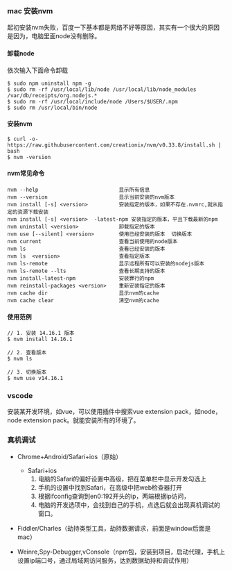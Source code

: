 ### mac 安装nvm
起初安装nvm失败，百度一下基本都是网络不好等原因，其实有一个很大的原因是因为，电脑里面node没有删除。
#### 卸载node
依次输入下面命令卸载
```
$ sudo npm uninstall npm -g
$ sudo rm -rf /usr/local/lib/node /usr/local/lib/node_modules /var/db/receipts/org.nodejs.*
$ sudo rm -rf /usr/local/include/node /Users/$USER/.npm
$ sudo rm /usr/local/bin/node

```
#### 安装nvm
```
$ curl -o- https://raw.githubusercontent.com/creationix/nvm/v0.33.8/install.sh | bash
$ nvm -version
```

#### nvm常见命令
```
nvm --help                          显示所有信息
nvm --version                       显示当前安装的nvm版本
nvm install [-s] <version>          安装指定的版本，如果不存在.nvmrc,就从指定的资源下载安装
nvm install [-s] <version>  -latest-npm 安装指定的版本，平且下载最新的npm
nvm uninstall <version>             卸载指定的版本
nvm use [--silent] <version>        使用已经安装的版本  切换版本
nvm current                         查看当前使用的node版本
nvm ls                              查看已经安装的版本
nvm ls  <version>                   查看指定版本
nvm ls-remote                       显示远程所有可以安装的nodejs版本
nvm ls-remote --lts                 查看长期支持的版本
nvm install-latest-npm              安装罪行的npm
nvm reinstall-packages <version>    重新安装指定的版本
nvm cache dir                       显示nvm的cache
nvm cache clear                     清空nvm的cache
```
#### 使用范例
```
// 1. 安装 14.16.1 版本
$ nvm install 14.16.1
 
// 2. 查看版本
$ nvm ls
 
// 3. 切换版本
$ nvm use v14.16.1
```
### vscode 
安装某开发环境，如vue，可以使用插件中搜索vue extension pack，如node，node extension pack。就能安装所有的环境了。

### 真机调试
- Chrome+Android/Safari+ios（原始）
    - Safari+ios
        1. 电脑的Safari的偏好设置中高级，把在菜单栏中显示开发勾选上
        2. 手机的设置中找到Safari，在高级中把web检查器打开
        3. 根据ifconfig查询到en0:192开头的ip，两端根据ip访问，
        4. 电脑的开发选项中，会找到自己的手机，点选后就会出现真机调试的窗口。
        
- Fiddler/Charles（劫持类型工具，劫持数据请求，前面是window后面是mac）
- Weinre,Spy-Debugger,vConsole（npm包，安装到项目，启动代理，手机上设置ip端口号，通过局域网访问服务，达到数据劫持和调试作用）

